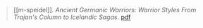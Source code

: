 > [[m-speidel]]. *Ancient Germanic Warriors: Warrior Styles From Trajan's Column to Icelandic Sagas*. [pdf](a/m-speidel2004.pdf)